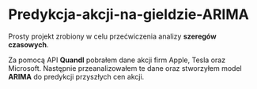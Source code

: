 # Predykcja-akcji-na-gieldzie-ARIMA

Prosty projekt zrobiony w celu przećwiczenia analizy **szeregów czasowych**.

Za pomocą API **Quandl** pobrałem dane akcji firm Apple, Tesla oraz Microsoft. Następnie przeanalizowałem te dane oraz stworzyłem model **ARIMA** do predykcji przyszłych cen akcji.
